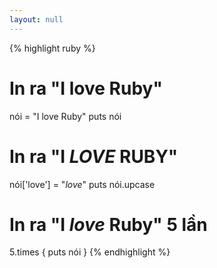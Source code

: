 ```yaml
---
layout: null
---
```


{% highlight ruby %}
# In ra "I love Ruby"
nói = "I love Ruby"
puts nói

# In ra "I *LOVE* RUBY"
nói['love'] = "*love*"
puts nói.upcase

# In ra "I *love* Ruby" 5 lần
5.times { puts nói }
{% endhighlight %}
